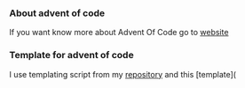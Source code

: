 ### About advent of code
If you want know more about Advent Of Code go to [website](https://adventofcode.com/)
### Template for advent of code
I use templating script from my [repository](https://github.com/matauto/templates)
and this [template]( 
